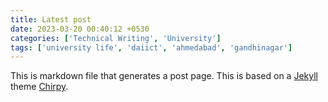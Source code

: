 ```yaml
---
title: Latest post
date: 2023-03-20 00:40:12 +0530
categories: ['Technical Writing', 'University']
tags: ['university life', 'daiict', 'ahmedabad', 'gandhinagar']
---
```


This is markdown file that generates a post page. This is based on a [Jekyll](https://jekyllrb.com/) theme [Chirpy](https://chirpy.cotes.page).